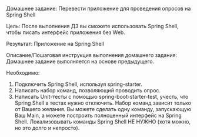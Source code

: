 Домашнее задание:
Перевести приложение для проведения опросов на Spring Shell

Цель:
После выполнения ДЗ вы сможете использовать Spring Shell, чтобы писать интерфейс приложения без Web.

Результат: 
Приложение на Spring Shell

Описание/Пошаговая инструкция выполнения домашнего задания:
Домашнее задание выполняется на основе предыдущего.

Необходимо:
1. Подключить Spring Shell, используя spring-starter.
2. Написать набор команд, позволяющий проводить опрос.
3. Написать Unit-тесты с помощью spring-boot-starter-test, учесть, что Spring Shell в тестах нужно отключить. Набор команд зависит только от Вашего желания. Вы можете сделать одну команду, запускающую Ваш Main, а можете построить полноценный интерфейс на Spring Shell. Локализовывать команды Spring Shell НЕ НУЖНО (хотя можно, но это долго и непросто).